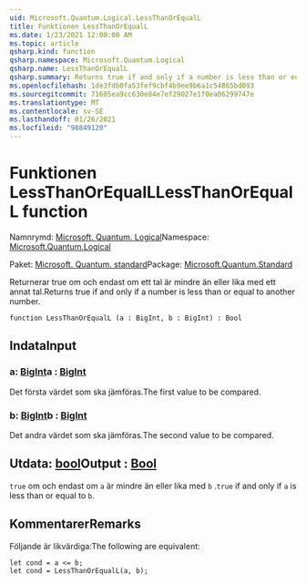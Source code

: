 ```yaml
---
uid: Microsoft.Quantum.Logical.LessThanOrEqualL
title: Funktionen LessThanOrEqualL
ms.date: 1/23/2021 12:00:00 AM
ms.topic: article
qsharp.kind: function
qsharp.namespace: Microsoft.Quantum.Logical
qsharp.name: LessThanOrEqualL
qsharp.summary: Returns true if and only if a number is less than or equal to another number.
ms.openlocfilehash: 1de3fdb0fa53fef9cbf4b9ee9b6a1c54865bd093
ms.sourcegitcommit: 71605ea9cc630e84e7ef29027e1f0ea06299747e
ms.translationtype: MT
ms.contentlocale: sv-SE
ms.lasthandoff: 01/26/2021
ms.locfileid: "98849120"
---
```

# <a name="lessthanorequall-function"></a><span data-ttu-id="9734e-102">Funktionen LessThanOrEqualL</span><span class="sxs-lookup"><span data-stu-id="9734e-102">LessThanOrEqualL function</span></span>

<span data-ttu-id="9734e-103">Namnrymd: [Microsoft. Quantum. Logical](xref:Microsoft.Quantum.Logical)</span><span class="sxs-lookup"><span data-stu-id="9734e-103">Namespace: [Microsoft.Quantum.Logical](xref:Microsoft.Quantum.Logical)</span></span>

<span data-ttu-id="9734e-104">Paket: [Microsoft. Quantum. standard](https://nuget.org/packages/Microsoft.Quantum.Standard)</span><span class="sxs-lookup"><span data-stu-id="9734e-104">Package: [Microsoft.Quantum.Standard](https://nuget.org/packages/Microsoft.Quantum.Standard)</span></span>


<span data-ttu-id="9734e-105">Returnerar true om och endast om ett tal är mindre än eller lika med ett annat tal.</span><span class="sxs-lookup"><span data-stu-id="9734e-105">Returns true if and only if a number is less than or equal to another number.</span></span>

```qsharp
function LessThanOrEqualL (a : BigInt, b : BigInt) : Bool
```


## <a name="input"></a><span data-ttu-id="9734e-106">Indata</span><span class="sxs-lookup"><span data-stu-id="9734e-106">Input</span></span>

### <a name="a--bigint"></a><span data-ttu-id="9734e-107">a: [BigInt](xref:microsoft.quantum.lang-ref.bigint)</span><span class="sxs-lookup"><span data-stu-id="9734e-107">a : [BigInt](xref:microsoft.quantum.lang-ref.bigint)</span></span>

<span data-ttu-id="9734e-108">Det första värdet som ska jämföras.</span><span class="sxs-lookup"><span data-stu-id="9734e-108">The first value to be compared.</span></span>


### <a name="b--bigint"></a><span data-ttu-id="9734e-109">b: [BigInt](xref:microsoft.quantum.lang-ref.bigint)</span><span class="sxs-lookup"><span data-stu-id="9734e-109">b : [BigInt](xref:microsoft.quantum.lang-ref.bigint)</span></span>

<span data-ttu-id="9734e-110">Det andra värdet som ska jämföras.</span><span class="sxs-lookup"><span data-stu-id="9734e-110">The second value to be compared.</span></span>



## <a name="output--bool"></a><span data-ttu-id="9734e-111">Utdata: [bool](xref:microsoft.quantum.lang-ref.bool)</span><span class="sxs-lookup"><span data-stu-id="9734e-111">Output : [Bool](xref:microsoft.quantum.lang-ref.bool)</span></span>

<span data-ttu-id="9734e-112">`true` om och endast om `a` är mindre än eller lika med `b` .</span><span class="sxs-lookup"><span data-stu-id="9734e-112">`true` if and only if `a` is less than or equal to `b`.</span></span>

## <a name="remarks"></a><span data-ttu-id="9734e-113">Kommentarer</span><span class="sxs-lookup"><span data-stu-id="9734e-113">Remarks</span></span>

<span data-ttu-id="9734e-114">Följande är likvärdiga:</span><span class="sxs-lookup"><span data-stu-id="9734e-114">The following are equivalent:</span></span>

```qsharp
let cond = a <= b;
let cond = LessThanOrEqualL(a, b);
```